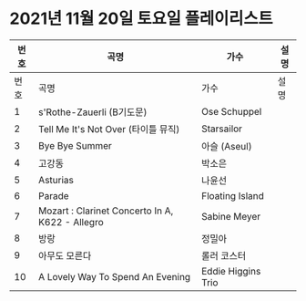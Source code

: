 # 2021년 11월 20일 토요일 플레이리스트

| 번호 | 곡명 | 가수 | 설명 |
|------|------|------|------|
| 번호 | 곡명 | 가수 | 설명 |
| 1 | s'Rothe-Zauerli (B기도문) | Ose Schuppel |  |
| 2 | Tell Me It's Not Over (타이틀 뮤직) | Starsailor |  |
| 3 | Bye Bye Summer | 아슬 (Aseul) |  |
| 4 | 고강동 | 박소은 |  |
| 5 | Asturias | 나윤선 |  |
| 6 | Parade | Floating Island |  |
| 7 | Mozart : Clarinet Concerto In A, K622 - Allegro | Sabine Meyer |  |
| 8 | 방랑 | 정밀아 |  |
| 9 | 아무도 모른다 | 롤러 코스터 |  |
| 10 | A Lovely Way To Spend An Evening | Eddie Higgins Trio |  |
